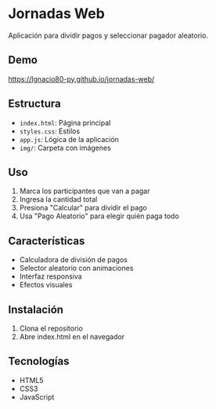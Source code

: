 # Jornadas Web

Aplicación para dividir pagos y seleccionar pagador aleatorio.

## Demo
https://Ignacio80-py.github.io/jornadas-web/

## Estructura
- `index.html`: Página principal
- `styles.css`: Estilos
- `app.js`: Lógica de la aplicación
- `img/`: Carpeta con imágenes

## Uso
1. Marca los participantes que van a pagar
2. Ingresa la cantidad total
3. Presiona "Calcular" para dividir el pago
4. Usa "Pago Aleatorio" para elegir quién paga todo

## Características
- Calculadora de división de pagos
- Selector aleatorio con animaciones
- Interfaz responsiva
- Efectos visuales

## Instalación
1. Clona el repositorio
2. Abre index.html en el navegador

## Tecnologías
- HTML5
- CSS3
- JavaScript
